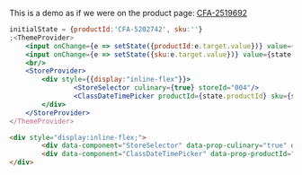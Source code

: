 
This is a demo as if we were on the product page: [CFA-2519692](https://www.surlatable.com/product/CFA-3623923/)
```jsx
initialState = {productId:'CFA-5202742', sku:''}
;<ThemeProvider>
	<input onChange={e => setState({productId:e.target.value})} value={state.productId} />
	<input onChange={e => setState({sku:e.target.value})} value={state.sku} />
	<br/>
	<StoreProvider>
		<div style={{display:"inline-flex"}}>
				<StoreSelector culinary={true} storeId="004"/>
				<ClassDateTimePicker productId={state.productId} sku={state.sku}/>
		</div>
	</StoreProvider>
</ThemeProvider>
```


```html
<div style="display:inline-flex;">
		<div data-component="StoreSelector" data-prop-culinary="true" data-prop-store-id="004"></div>
		<div data-component="ClassDateTimePicker" data-prop-productId="CFA-3623923"></div>
</div>
```
